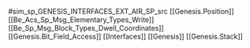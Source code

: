 #sim_sp_GENESIS_INTERFACES_EXT_AIR_SP_src
[[Genesis.Position]]
[[Be_Acs_Sp_Msg_Elementary_Types_Write]]
[[Be_Sp_Msg_Block_Types_Dwell_Coordinates]]
[[Genesis.Bit_Field_Access]]
[[Interfaces]]
[[Genesis]]
[[Genesis.Stack]]
